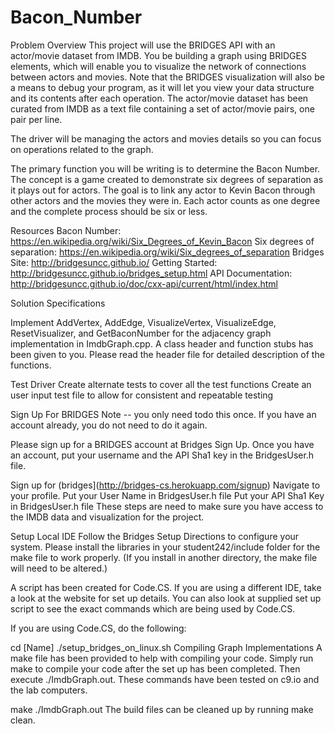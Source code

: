 # Bacon_Number
Problem Overview
This project will use the BRIDGES API with an actor/movie dataset from IMDB. You be building a graph using BRIDGES elements, which will enable you to visualize the network of connections between actors and movies. Note that the BRIDGES visualization will also be a means to debug your program, as it will let you view your data structure and its contents after each operation. The actor/movie dataset has been curated from IMDB as a text file containing a set of actor/movie pairs, one pair per line.

The driver will be managing the actors and movies details so you can focus on operations related to the graph.

The primary function you will be writing is to determine the Bacon Number. The concept is a game created to demonstrate six degrees of separation as it plays out for actors. The goal is to link any actor to Kevin Bacon through other actors and the movies they were in. Each actor counts as one degree and the complete process should be six or less.

Resources
Bacon Number: https://en.wikipedia.org/wiki/Six_Degrees_of_Kevin_Bacon
Six degrees of separation: https://en.wikipedia.org/wiki/Six_degrees_of_separation
Bridges Site: http://bridgesuncc.github.io/
Getting Started: http://bridgesuncc.github.io/bridges_setup.html
API Documentation: http://bridgesuncc.github.io/doc/cxx-api/current/html/index.html

Solution Specifications

Implement AddVertex, AddEdge, VisualizeVertex, VisualizeEdge, ResetVisualizer, and GetBaconNumber for the adjacency graph implementation in ImdbGraph.cpp. A class header and function stubs has been given to you. Please read the header file for detailed description of the functions.

Test Driver
Create alternate tests to cover all the test functions
Create an user input test file to allow for consistent and repeatable testing

Sign Up For BRIDGES
Note -- you only need todo this once. If you have an account already, you do not need to do it again.

Please sign up for a BRIDGES account at Bridges Sign Up. Once you have an account, put your username and the API Sha1 key in the BridgesUser.h file.

Sign up for (bridges](http://bridges-cs.herokuapp.com/signup)
Navigate to your profile.
Put your User Name in BridgesUser.h file
Put your API Sha1 Key in BridgesUser.h file
These steps are need to make sure you have access to the IMDB data and visualization for the project.

Setup Local IDE
Follow the Bridges Setup Directions to configure your system. Please install the libraries in your student242/include folder for the make file to work properly. (If you install in another directory, the make file will need to be altered.)

A script has been created for Code.CS. If you are using a different IDE, take a look at the website for set up details. You can also look at supplied set up script to see the exact commands which are being used by Code.CS.

If you are using Code.CS, do the following:

cd [Name]
./setup_bridges_on_linux.sh
Compiling Graph Implementations
A make file has been provided to help with compiling your code. Simply run make to compile your code after the set up has been completed. Then execute ./ImdbGraph.out. These commands have been tested on c9.io and the lab computers.

make
./ImdbGraph.out
The build files can be cleaned up by running make clean.
